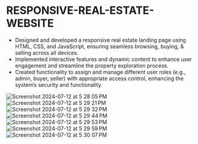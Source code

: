 # RESPONSIVE-REAL-ESTATE-WEBSITE

- Designed and developed a responsive real estate landing page using HTML, CSS,
and JavaScript, ensuring seamless browsing, buying, & selling across all devices.
- Implemented interactive features and dynamic content to enhance user
engagement and streamline the property exploration process.
- Created functionality to assign and manage different user roles (e.g., admin,
buyer, seller) with appropriate access control, enhancing the system’s security
and functionality.

![Screenshot 2024-07-12 at 5 28 05 PM](https://github.com/user-attachments/assets/a98a8a54-d521-4e8f-b128-ffdc2e0ccb63)
![Screenshot 2024-07-12 at 5 29 21 PM](https://github.com/user-attachments/assets/cca772b4-16dd-472c-abda-394c4624f213)
![Screenshot 2024-07-12 at 5 29 32 PM](https://github.com/user-attachments/assets/4eeae3ea-d767-4dbd-a175-695e64cdcab0)
![Screenshot 2024-07-12 at 5 29 44 PM](https://github.com/user-attachments/assets/f42bad4b-2e06-4ae8-9675-e065a7f2ff04)
![Screenshot 2024-07-12 at 5 29 53 PM](https://github.com/user-attachments/assets/340aba54-1697-4212-9b52-057c6c7aff2f)
![Screenshot 2024-07-12 at 5 29 59 PM](https://github.com/user-attachments/assets/d05011c9-30cb-4a12-bd8a-93eed7c3d562)
![Screenshot 2024-07-12 at 5 30 07 PM](https://github.com/user-attachments/assets/cc9960bd-270a-426c-8283-e18b63eaf7cd)

